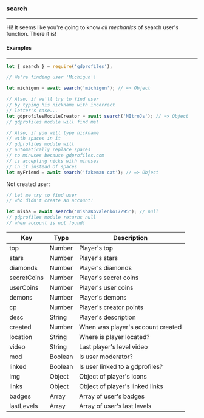 ### search
----------

Hi! It seems like you're going to know *all mechanics* of search user's function. There it is!

#### Examples
-------------

```js
let { search } = require('gdprofiles');

// We're finding user 'Michigun'!

let michigun = await search('michigun'); // => Object

// Also, if we'll try to find user
// by typing his nickname with incorrect
// letter's case...
let gdprofilesModuleCreator = await search('NItroJs'); // => Object
// gdprofiles module will find me!

// Also, if you will type nickname
// with spaces in it
// gdprofiles module will
// automatically replace spaces
// to minuses because gdprofiles.com
// is accepting nicks with minuses
// in it instead of spaces
let myFriend = await search('fakeman cat'); // => Object
```

Not created user:

```js
// Let me try to find user
// who didn't create an account!

let misha = await search('mishaKovalenko17295'); // null
// gdprofiles module returns null
// when account is not found!
```

| Key         |  Type     | Description                       |
|-------------|-----------|-----------------------------------|
| top         | Number    | Player's top                      |
| stars       | Number    | Player's stars                    |
| diamonds    | Number    | Player's diamonds                 |
| secretCoins | Number    | Player's secret coins             |
| userCoins   | Number    | Player's user coins               |
| demons      | Number    | Player's demons                   |
| cp          | Number    | Player's creator points           |
| desc        | String    | Player's description              |
| created     | Number    | When was player's account created |
| location    | String    | Where is player located?          |
| video       | String    | Last player's level video         |
| mod         | Boolean   | Is user moderator?                |
| linked      | Boolean   | Is user linked to a gdprofiles?   |
| img         | Object    | Object of player's icons          |
| links       | Object    | Object of player's linked links   |
| badges      | Array     | Array of user's badges            |
| lastLevels  | Array     | Array of user's last levels       |
